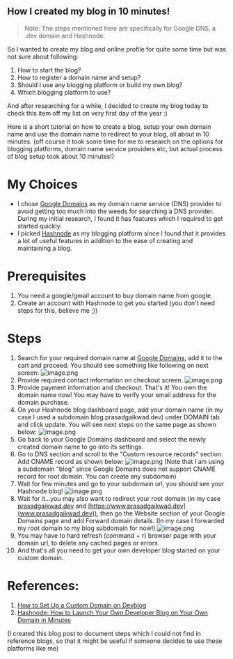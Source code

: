 ## How I created my blog in 10 minutes!


> Note: The steps mentioned here are specifically for Google DNS, a .dev domain and Hashnode.

So I wanted to create my blog and online profile for quite some time but was not sure about following:

1. How to start the blog?
2. How to register a domain name and setup?
3. Should I use any blogging platform or build my own blog?
4. Which blogging platform to use?

And after researching for a while, I decided to create my blog today to check this item off my list on very first day of the year :)

Here is a short tutorial on how to create a blog, setup your own domain name and use the domain name to redirect to your blog, all about in 10 minutes. (off course it took some time for me to research on the options for blogging platforms, domain name service providers etc, but actual process of blog setup took about 10 minutes!)

# My Choices

- I chose [Google Domains](https://domains.google.com/) as my domain name service (DNS) provider to avoid getting too much into the weeds for searching a DNS provider. During my initial research, I found it has features which I required to get started quickly. 
- I picked [Hashnode](https://hashnode.com/) as my blogging platform since I found that it provides a lot of useful features in addition to the ease of creating and maintaining a blog.

# Prerequisites

1. You need a google/gmail account to buy domain name from google.
2. Create an account with Hashnode to get you started (you don't need steps for this, believe me ;)) 

# Steps

1. Search for your required domain name at [Google Domains](https://domains.google.com/), add it to the cart and proceed.
You should see something like following on next screen:
![image.png](https://cdn.hashnode.com/res/hashnode/image/upload/v1609529870646/WLq97Uwyg.png)
2. Provide required contact information on checkout screen. 
![image.png](https://cdn.hashnode.com/res/hashnode/image/upload/v1609530136994/ZtlCq1VK2.png)
3. Provide payment information and checkout. That's it! You own the domain name now! You may have to verify your email address for the domain purchase.
4. On your Hashnode blog dashboard page, add your domain name (in my case I used a subdomain blog.prasadgaikwad.dev) under DOMAIN tab and click update. You will see next steps on the same page as shown below:
![image.png](https://cdn.hashnode.com/res/hashnode/image/upload/v1609530572227/rxmEuzi2WJ.png)
5. Go back to your Google Domains dashboard and select the newly created domain name to go into its settings.
6. Go to DNS section and scroll to the "Custom resource records" section. Add CNAME record as shown below:
![image.png](https://cdn.hashnode.com/res/hashnode/image/upload/v1609530956828/y2Idz3sBS.png)
(Note that I am using a subdomain "blog" since Google Domains does not support CNAME record for root domain. You can create any subdomain)
7. Wait for few minutes and go to your subdomain url, you should see your Hashnode blog!
![image.png](https://cdn.hashnode.com/res/hashnode/image/upload/v1609531345453/e9u7ckSJo.png)
8. Wait for it...you may also want to redirect your root domain (in my case  [prasadgaikwad.dev](https://prasadgaikwad.dev)  and  [https://www.prasadgaikwad.dev](www.prasadgaikwad.dev)), then go the Website section of your Google Domains page and add Forward domain details. (In my case I forwarded my root domain to my blog subdomain for now!)
![image.png](https://cdn.hashnode.com/res/hashnode/image/upload/v1609531593479/FKspWiQib.png)
9. You may have to hard refresh (command + r) browser page with your domain url, to delete any cached pages or errors.
10. And that's all you need to get your own developer blog started on your custom domain.

# References:
1.  [How to Set Up a Custom Domain on Devblog](https://hashnode.com/post/how-to-set-up-a-custom-domain-on-devblog-cjvoymax9001u8xs1i9f3077e) 
2.  [Hashnode: How to Launch Your Own Developer Blog on Your Own Domain in Minutes](https://www.freecodecamp.org/news/devblog-launch-your-developer-blog-own-domain/) 

(I created this blog post to document steps which I could not find in reference blogs, so that it might be useful if someone decides to use these platforms like me) 

